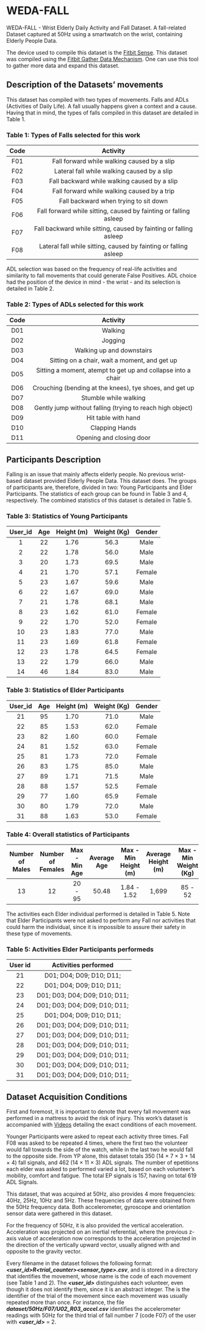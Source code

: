 # WEDA-FALL
WEDA-FALL - Wrist Elderly Daily Activity and Fall Dataset. A fall-related Dataset captured at 50Hz using a smartwatch on the wrist, containing Elderly People Data.

The device used to compile this dataset is the [Fitbit Sense](https://www.fitbit.com/global/be/products/smartwatches/sense). This dataset was compiled using the [Fitbit Gather Data Mechanism](https://github.com/joaojtmarques/FitbitGatherDataMechanism). One can use this tool to gather more data and expand this dataset.

## Description of the Datasets’ movements

This dataset has compiled with two types of movements. Falls and ADLs (Activities of Daily Life).
A fall usually happens given a context and a cause. Having that in mind, the types of falls compiled in this dataset are detailed in Table 1.

### Table 1: Types of Falls selected for this work
| Code      |Activity   |
| :-----:   | :---:     |
| F01       | Fall forward while walking caused by a slip   |
| F02       | Lateral fall while walking caused by a slip   |
| F03       | Fall backward while walking caused by a slip  |
| F04       | Fall forward while walking caused by a trip   |
| F05       | Fall backward when trying to sit down         |
| F06       |  Fall forward while sitting, caused by fainting or falling asleep   |
| F07       | Fall backward while sitting, caused by fainting or falling asleep   |
| F08       | Lateral fall while sitting, caused by fainting or falling asleep    |


ADL selection was based on the frequency of real-life activities and similarity to fall movements that could generate False Positives. ADL choice had the position of the device in mind - the wrist - and its selection is detailed in Table 2.

### Table 2: Types of ADLs selected for this work

| Code      |Activity   |
| :-----:   | :---:     |
| D01       | Walking                      |
| D02       | Jogging                      |
| D03       | Walking up and downstairs    |
| D04       | Sitting on a chair, wait a moment, and get up   |
| D05       |  Sitting a moment, atempt to get up and collapse into a chair         |
| D06       | Crouching (bending at the knees), tye shoes, and get up               |
| D07       | Stumble while walking        |
| D08       | Gently jump without falling (trying to reach high object)         |
| D09       | Hit table with hand          |
| D10       | Clapping Hands               |
| D11       | Opening and closing door     |


## Participants Description

Falling is an issue that mainly affects elderly people. No previous wrist-based dataset provided Elderly People Data. This dataset does.
The groups of participants are, therefore, divided in two: Young Participants and Elder Participants. The statistics of each group can be found in Table 3 and 4, respectively. The combined statistics of this dataset is detailed in Table 5.


### Table 3: Statistics of Young Participants

| User_id   |Age    | Height (m)    |Weight (Kg)    |Gender     |
| :-----:   | :---: | :---:         | :---:         |:---:      |
| 1         | 22    | 1.76          | 56.3          | Male      |
| 2         | 22    | 1.78          | 56.0          | Male      |
| 3         | 20    | 1.73          | 69.5          | Male      |
| 4         | 21    | 1.70          | 57.1          | Female    |
| 5         | 23    | 1.67          | 59.6          | Male      |
| 6         | 22    | 1.67          | 69.0          | Male      |
| 7         | 21    | 1.78          | 68.1          | Male      |
| 8         | 23    | 1.62          | 61.0          | Female    |
| 9         | 22    | 1.70          | 52.0          | Female    |
| 10        | 23    | 1.83          | 77.0          | Male      |
| 11        | 23    | 1.69          | 61.8          | Female    |
| 12        | 23    | 1.78          | 64.5          | Female    |
| 13        | 22    | 1.79          | 66.0          | Male      |
| 14        | 46    | 1.84          | 83.0          | Male      |


### Table 3: Statistics of Elder Participants

| User_id   |Age    | Height (m)    |Weight (Kg)    |Gender     |
| :-----:   | :---: | :---:         | :---:         |:---:      |
| 21        | 95    | 1.70          | 71.0          | Male      |
| 22        | 85    | 1.53          | 62.0          | Female    |
| 23        | 82    | 1.60          | 60.0          | Female    |
| 24        | 81    | 1.52          | 63.0          | Female    |
| 25        | 81    | 1.73          | 72.0          | Female    |
| 26        | 83    | 1.75          | 85.0          | Male      |
| 27        | 89    | 1.71          | 71.5          | Male      |
| 28        | 88    | 1.57          | 52.5          | Female    |
| 29        | 77    | 1.60          | 65.9          | Female    |
| 30        | 80    | 1.79          | 72.0          | Male      |
| 31        | 88    | 1.63          | 53.0          | Female    |

### Table 4: Overall statistics of Participants

| Number of Males | Number of Females | Max - Min Age | Average Age | Max - Min Height (m) | Average Height (m) | Max - Min Weight (Kg) | Average Weight (Kg) | 
| :-----:   | :---: | :---:         | :---:         |:---:      | :---:      | :---:      | :---:      | 
| 13 | 12 | 20 - 95 |  50.48 |  1.84 - 1.52 |  1,699 |  85 - 52 |  66.3 |

The activities each Elder individual performed is detailed in Table 5. Note that Elder Participants were not asked to perform any Fall nor activities that could harm the individual, since it is impossible to assure their safety in these type of movements.


### Table 5: Activities Elder Participants performeds
| User id   |Activities performed |
| :-----:   | :---:     |
| 21 | D01; D04; D09; D10; D11;|
| 22 | D01; D04; D09; D10; D11;      |
| 23 | D01; D03; D04; D09; D10; D11; |
| 24 | D01; D03; D04; D09; D10; D11; |
| 25 | D01; D04; D09; D10; D11;      |
| 26 | D01; D03; D04; D09; D10; D11; |
| 27 | D01; D03; D04; D09; D10; D11; |
| 28 | D01; D03; D04; D09; D10; D11; |
| 29 | D01; D03; D04; D09; D10; D11; |
| 30 | D01; D03; D04; D09; D10; D11; |
| 31 | D01; D03; D04; D09; D10; D11; |



## Dataset Acquisition Conditions


First and foremost, it is important to denote that every fall movement was performed in a mattress to avoid the risk of injury. This work’s dataset is accompanied with [Videos](https://drive.google.com/drive/folders/1jB3W_sd4-aXkVRsRIdlSLDNdfaXizZ4a?usp=sharing) detailing the exact conditions of each movement.

Younger Participants were asked to repeat each activity three times. Fall F08 was asked to be repeated 4 times, where the first two the volunteer would fall towards the side of the watch, while in the last two he would fall to the opposite side. From YP alone, this dataset totals 350 (14 × 7 × 3 + 14 × 4) fall signals, and 462 (14 × 11 × 3) ADL signals. The number of epetitions each elder was asked to performed varied a lot, based on each volunteer’s mobility, comfort and fatigue. The total EP signals is 157, having on total 619 ADL Signals.

This dataset, that was acquired at 50Hz, also provides 4 more frequencies: 40Hz, 25Hz, 10Hz and 5Hz. These frequencies of data were obtained from the 50Hz frequency data. Both accelerometer, gyroscope and orientation sensor data were gathered in this dataset.

For the frequency of 50Hz, it is also provided the vertical acceleration.  Acceleration was projected on an inertial referential, where the previous z-axis value of acceleration now corresponds to the acceleration projected in the direction of the vertically upward vector, usually aligned with and opposite to the gravity vector.

Every filename in the dataset follows the following format: **_<user_id>_R<trial_counter>_<sensor_type>.csv_**, and is stored in a directory that identifies the movement, whose name is the code of each movement (see Table 1 and 2). The **_<user_id>_** distinguishes each volunteer, even though it does not identify them, since it is an abstract integer. The **_<trial counter>_** is the identifier of the trial of the movement since each movement was usually repeated more than once. For instance, the file **_dataset/50Hz/F07/U02_R03_accel.csv_** identifies the accelerometer readings with 50Hz for the third trial of fall number 7 (code F07) of the user with **_<user_id>_** = 2.






